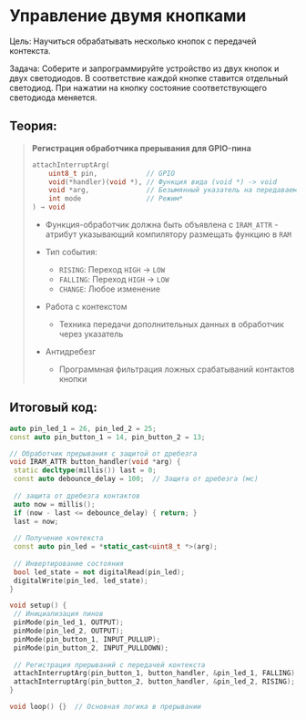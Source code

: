 # Управление двумя кнопками

Цель: Научиться обрабатывать несколько кнопок с передачей контекста.

Задача: Соберите и запрограммируйте устройство из двух кнопок и двух светодиодов. В соответствие каждой кнопке ставится отдельный светодиод. При нажатии на кнопку состояние соответствующего светодиода меняется. 

## Теория:

> **Регистрация обработчика прерывания для GPIO-пина**
> 
> ```cpp
> attachInterruptArg(
>     uint8_t pin,            // GPIO
>     void(*handler)(void *), // Функция вида (void *) -> void
>     void *arg,              // Безымянный указатель на передаваемый аргумент
>     int mode                // Режим*
> ) → void
> ```
> 
> - Функция-обработчик должна быть объявлена с `IRAM_ATTR` - атрибут указывающий компилятору размещать функцию в `RAM`
> 
> - Тип события:
>     - `RISING`: Переход `HIGH` -> `LOW`
>     - `FALLING`: Переход `HIGH` -> `LOW`
>     - `CHANGE`: Любое изменение
> 
> - Работа с контекстом
>     - Техника передачи дополнительных данных в обработчик через указатель
> 
> - Антидребезг
>     - Программная фильтрация ложных срабатываний контактов кнопки

 ## Итоговый код:

 ```cpp
auto pin_led_1 = 26, pin_led_2 = 25;
const auto pin_button_1 = 14, pin_button_2 = 13;

// Обработчик прерывания с защитой от дребезга
void IRAM_ATTR button_handler(void *arg) {
  static decltype(millis()) last = 0;
  const auto debounce_delay = 100;  // Защита от дребезга (мс)
  
  // защита от дребезга контактов
  auto now = millis();
  if (now - last <= debounce_delay) { return; }
  last = now;
  
  // Получение контекста
  const auto pin_led = *static_cast<uint8_t *>(arg);
  
  // Инвертирование состояния
  bool led_state = not digitalRead(pin_led);
  digitalWrite(pin_led, led_state);
}

void setup() {
  // Инициализация пинов
  pinMode(pin_led_1, OUTPUT);
  pinMode(pin_led_2, OUTPUT);
  pinMode(pin_button_1, INPUT_PULLUP);
  pinMode(pin_button_2, INPUT_PULLDOWN);
  
  // Регистрация прерываний с передачей контекста
  attachInterruptArg(pin_button_1, button_handler, &pin_led_1, FALLING);
  attachInterruptArg(pin_button_2, button_handler, &pin_led_2, RISING);
}

void loop() {}  // Основная логика в прерывании
```
